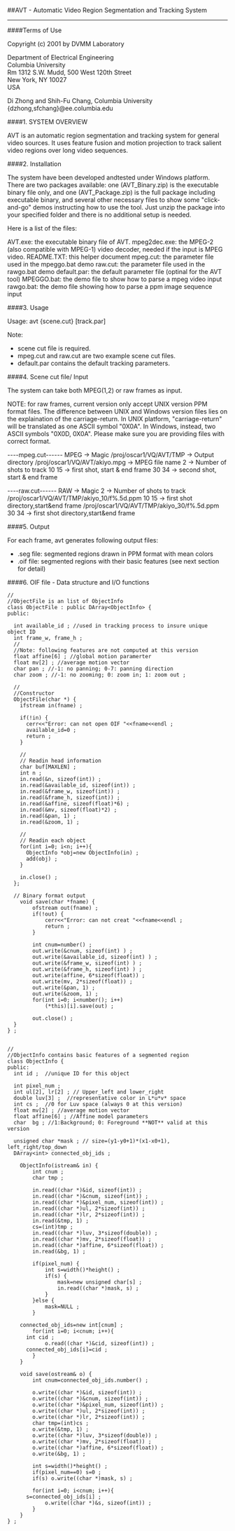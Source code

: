 ##AVT - Automatic Video Region Segmentation and Tracking System
___

####Terms of Use

Copyright (c) 2001 by DVMM Laboratory

Department of Electrical Engineering</br>
Columbia University</br>
Rm 1312 S.W. Mudd, 500 West 120th Street</br>
New York, NY 10027</br>
USA

Di Zhong and Shih-Fu Chang, Columbia University
{dzhong,sfchang}@ee.columbia.edu

####1. SYSTEM OVERVIEW

AVT is an automatic region segmentation and tracking system for general video sources.  It uses feature fusion and motion projection to track salient video regions over long video sequences.


####2. Installation

The system have been developed andtested under Windows platform. There are two packages available: one (AVT_Binary.zip) is the executable binary file only, and one (AVT_Package.zip) is the full package including executable binary, and several other necessary files to show some "click-and-go" demos instructing how to use the tool. Just unzip the package into your specified folder and there is no additional setup is needed. 

Here is a list of the files:

AVT.exe: the executable binary file of AVT.
mpeg2dec.exe: the MPEG-2 (also compatible with MPEG-1) video decoder, needed if the input is MPEG video. 
README.TXT: this helper document
mpeg.cut: the parameter file used in the mpeggo.bat demo
raw.cut: the parameter file used in the rawgo.bat demo
default.par: the default parameter file (optinal for the AVT tool)
MPEGGO.bat: the demo file to show how to parse a mpeg video input
rawgo.bat: the demo file showing how to parse a ppm image sequence input


####3. Usage

Usage: avt {scene.cut} [track.par]

Note:
  - scene cut file is required.
  - mpeg.cut and raw.cut are two example scene cut files.
  - default.par contains the default tracking parameters.


####4. Scene cut file/ Input

The system can take both MPEG(1,2) or raw frames as input. 

NOTE: for raw frames, current version only accept UNIX version PPM format files. The difference between UNIX and Windows version files lies on the explaination of the carriage-return. In UNIX platform, "carriage-return" will be translated as one ASCII symbol "0X0A". In Windows, instead, two ASCII symbols "0X0D, 0X0A". Please make sure you are providing files with correct format.

----mpeg.cut------
MPEG                              -> Magic
/proj/oscar1/VQ/AVT/TMP           -> Output directory
/proj/oscar1/VQ/AVT/akiyo.mpg     -> MPEG file name
2                                 -> Number of shots to track
10 15                             -> first shot, start & end frame
30 34                             -> second shot, start & end frame

----raw.cut------ 
RAW                                               -> Magic
2                                                 -> Number of shots to track
/proj/oscar1/VQ/AVT/TMP/akiyo_10/f%.5d.ppm 10 15  -> first shot directory,start&end frame
/proj/oscar1/VQ/AVT/TMP/akiyo_30/f%.5d.ppm 30 34  -> first shot directory,start&end frame


####5. Output

For each frame, avt generates following output files:

  - .seg file: segmented regions drawn in PPM format with mean colors
  - .oif file: segmented regions with their basic features (see next section for detail)


####6. OIF file - Data structure and I/O functions
```
//
//ObjectFile is an list of ObjectInfo
class ObjectFile : public DArray<ObjectInfo> {
public:

  int available_id ; //used in tracking process to insure unique object ID
  int frame_w, frame_h ;
  //
  //Note: following features are not computed at this version
  float affine[6] ; //global motion paramerter
  float mv[2] ; //average motion vector
  char pan ; //-1: no panning; 0-7: panning direction
  char zoom ; //-1: no zooming; 0: zoom in; 1: zoom out ;

  //
  //Constructor
  ObjectFile(char *) {
    ifstream in(fname) ;

    if(!in) {
      cerr<<"Error: can not open OIF "<<fname<<endl ;
      available_id=0 ;
      return ;
    }

    //
    // Readin head information
    char buf[MAXLEN] ;
    int n ;
    in.read(&n, sizeof(int)) ;
    in.read(&available_id, sizeof(int)) ;
    in.read(&frame_w, sizeof(int)) ;
    in.read(&frame_h, sizeof(int)) ;
    in.read(&affine, sizeof(float)*6) ;
    in.read(&mv, sizeof(float)*2) ;
    in.read(&pan, 1) ;
    in.read(&zoom, 1) ;

    //
    // Readin each object
    for(int i=0; i<n; i++){
      ObjectInfo *obj=new ObjectInfo(in) ;
      add(obj) ;
    }

    in.close() ;
  };

  // Binary format output
	void save(char *fname) {
		ofstream out(fname) ;
		if(!out) {
			cerr<<"Error: can not creat "<<fname<<endl ;
			return ;
		}

		int cnum=number() ;
		out.write(&cnum, sizeof(int) ) ;
		out.write(&available_id, sizeof(int) ) ;
		out.write(&frame_w, sizeof(int) ) ;
		out.write(&frame_h, sizeof(int) ) ;
		out.write(affine, 6*sizeof(float)) ;
		out.write(mv, 2*sizeof(float)) ;
		out.write(&pan, 1) ;
		out.write(&zoom, 1) ;
		for(int i=0; i<number(); i++)
			(*this)[i].save(out) ;

		out.close() ;
  }
} ;


//
//ObjectInfo contains basic features of a segmented region
class ObjectInfo {
public:
  int id ;  //unique ID for this object

  int pixel_num ;
  int ul[2], lr[2] ; // Upper_left and lower_right
  double luv[3] ;  //representative color in L*u*v* space
  int cs ;  //0 for Luv space (always 0 at this version)
  float mv[2] ; //average motion vector
  float affine[6] ; //Affine model parameters
  char  bg ; //1:Background; 0: Foreground **NOT** valid at this version

  unsigned char *mask ; // size=(y1-y0+1)*(x1-x0+1), left_right/top_down
  DArray<int> connected_obj_ids ;

	ObjectInfo(istream& in) {
		int cnum ;
		char tmp ;

		in.read((char *)&id, sizeof(int)) ;
		in.read((char *)&cnum, sizeof(int)) ;
		in.read((char *)&pixel_num, sizeof(int)) ;
		in.read((char *)ul, 2*sizeof(int)) ;
		in.read((char *)lr, 2*sizeof(int)) ;
		in.read(&tmp, 1) ;
		cs=(int)tmp ;
		in.read((char *)luv, 3*sizeof(double)) ;
		in.read((char *)mv, 2*sizeof(float)) ;
		in.read((char *)affine, 6*sizeof(float)) ;
		in.read(&bg, 1) ;

		if(pixel_num) {
			int s=width()*height() ;
			if(s) {
				mask=new unsigned char[s] ;
				in.read((char *)mask, s) ;
			}
		}else {
			mask=NULL ;
		}

    connected_obj_ids=new int[cnum] ;
		for(int i=0; i<cnum; i++){
      int cid ;
			o.read((char *)&cid, sizeof(int)) ;
      connected_obj_ids[i]=cid ;
		}
	}

	void save(ostream& o) {
		int cnum=connected_obj_ids.number() ;

		o.write((char *)&id, sizeof(int)) ;
		o.write((char *)&cnum, sizeof(int)) ;
		o.write((char *)&pixel_num, sizeof(int)) ;
		o.write((char *)ul, 2*sizeof(int)) ;
		o.write((char *)lr, 2*sizeof(int)) ;
		char tmp=(int)cs ;
		o.write(&tmp, 1) ;
		o.write((char *)luv, 3*sizeof(double)) ;
		o.write((char *)mv, 2*sizeof(float)) ;
		o.write((char *)affine, 6*sizeof(float)) ;
		o.write(&bg, 1) ;

		int s=width()*height() ;
		if(pixel_num==0) s=0 ;
		if(s) o.write((char *)mask, s) ;

		for(int i=0; i<cnum; i++){
      s=connected_obj_ids[i] ;
			o.write((char *)&s, sizeof(int)) ;
		}
	}
} ;
```